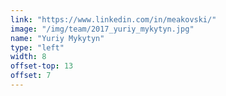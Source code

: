 ```yaml
---
link: "https://www.linkedin.com/in/meakovski/"
image: "/img/team/2017_yuriy_mykytyn.jpg"
name: "Yuriy Mykytyn"
type: "left"
width: 8
offset-top: 13
offset: 7
---
```

